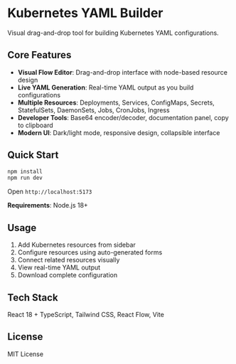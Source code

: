# Kubernetes YAML Builder

Visual drag-and-drop tool for building Kubernetes YAML configurations.

## Core Features

- **Visual Flow Editor**: Drag-and-drop interface with node-based resource design
- **Live YAML Generation**: Real-time YAML output as you build configurations
- **Multiple Resources**: Deployments, Services, ConfigMaps, Secrets, StatefulSets, DaemonSets, Jobs, CronJobs, Ingress
- **Developer Tools**: Base64 encoder/decoder, documentation panel, copy to clipboard
- **Modern UI**: Dark/light mode, responsive design, collapsible interface

## Quick Start

```bash
npm install
npm run dev
```

Open `http://localhost:5173`

**Requirements**: Node.js 18+

## Usage

1. Add Kubernetes resources from sidebar
2. Configure resources using auto-generated forms
3. Connect related resources visually
4. View real-time YAML output
5. Download complete configuration

## Tech Stack

React 18 + TypeScript, Tailwind CSS, React Flow, Vite

## License

MIT License